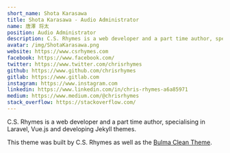 ```yaml
---
short_name: Shota Karasawa
title: Shota Karasawa - Audio Administrator
name: 唐澤 将太
position: Audio Administrator
description: C.S. Rhymes is a web developer and a part time author, specialising in Laravel, Vue.js and developing Jekyll themes.
avatar: /img/ShotaKarasawa.png
website: https://www.csrhymes.com
facebook: https://www.facebook.com/
twitter: https://www.twitter.com/chrisrhymes
github: https://www.github.com/chrisrhymes
gitlab: https://www.gitlab.com
instagram: https://www.instagram.com
linkedin: https://www.linkedin.com/in/chris-rhymes-a6a85971
medium: https://www.medium.com/@chrisrhymes
stack_overflow: https://stackoverflow.com/
---
```

C.S. Rhymes is a web developer and a part time author, specialising in Laravel, Vue.js and developing Jekyll themes.

This theme was built by C.S. Rhymes as well as the [Bulma Clean Theme](https://www.csrhymes.com/bulma-clean-theme). 
